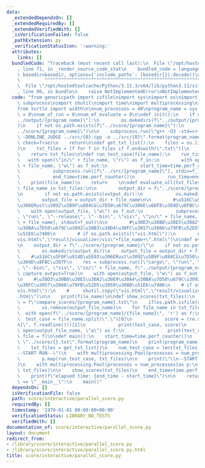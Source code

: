 ```yaml
---
data:
  _extendedDependsOn: []
  _extendedRequiredBy: []
  _extendedVerifiedWith: []
  _isVerificationFailed: false
  _pathExtension: py
  _verificationStatusIcon: ':warning:'
  attributes:
    links: []
  bundledCode: "Traceback (most recent call last):\n  File \"/opt/hostedtoolcache/Python/3.11.3/x64/lib/python3.11/site-packages/onlinejudge_verify/documentation/build.py\"\
    , line 71, in _render_source_code_stat\n    bundled_code = language.bundle(stat.path,\
    \ basedir=basedir, options={'include_paths': [basedir]}).decode()\n          \
    \         ^^^^^^^^^^^^^^^^^^^^^^^^^^^^^^^^^^^^^^^^^^^^^^^^^^^^^^^^^^^^^^^^^^^^^^^^^^^^^^^^^\n\
    \  File \"/opt/hostedtoolcache/Python/3.11.3/x64/lib/python3.11/site-packages/onlinejudge_verify/languages/python.py\"\
    , line 96, in bundle\n    raise NotImplementedError\nNotImplementedError\n"
  code: "from genericpath import isfile\nimport sys\nimport os\nimport shutil\nimport\
    \ subprocess\nimport shutil\nimport time\nimport multiprocessing\nimport re\n\
    from turtle import width\n\nnum_processes = 48\nprogram_name = sys.argv[1]\nnum_test_case\
    \ = 0\nnum_of_run = 0\nnum_of_evaluate = 0\n\ndef init():\n    if not os.path.exists(f\"\
    ../output/{program_name}\"):\n        os.makedirs(f\"../output/{program_name}\"\
    )\n    if not os.path.exists(f\"../score/{program_name}\"):\n        os.makedirs(f\"\
    ../score/{program_name}\")\n\n    subprocess.run(\"g++ -O3 -std=c++17 -I $HOME/Work/procon/lib/ac-library\
    \ -DONLINE_JUDGE ../src/{0}.cpp -o ../src/{0}\".format(program_name), shell=True,\
    \ check=True)\n    return\n\ndef get_txt_list():\n    files = os.listdir(\"in/\"\
    )\n    txt_files = [f for f in files if f.endswith(\".txt\")]\n    txt_files.sort()\n\
    \    return txt_files\n\ndef run_test_case(file_name):\n    run_time = 0.0\n \
    \   with open(\"in/\" + file_name, \"r\") as f_in:\n        with open(f\"../output/{program_name}/\"\
    \ + file_name, \"w\") as f_out:\n            start_time=time.perf_counter()\n\
    \            subprocess.run([f\"../src/{program_name}\"], stdin=f_in, stdout=f_out)\n\
    \            end_time=time.perf_counter()\n            run_time=end_time-start_time\n\
    \    print(file_name)\n    return    \n\ndef evaluate_all(txt_files):\n    for\
    \ file_name in txt_files:\n\n        output_dir = f\"../score/{program_name}/\"\
    \n        if not os.path.exists(output_dir):\n            os.makedirs(output_dir)\n\
    \        output_file = output_dir + file_name\n\n        #\u516C\u5F0F\u914D\u5E03\
    \u306ERust\u3092\u5B9F\u884C&\u7D50\u679C\u306E\u66F8\u304D\u8FBC\u307F\n    \
    \    with open(output_file, \"w\") as f_out:\n            subprocess.run([\"cargo\"\
    , \"run\", \"--release\", \"--bin\", \"vis\", \"in/\" + file_name, f\"../output/{program_name}/\"\
    \ + file_name], stdout=f_out)\n\n        #\u30D3\u30B8\u30E5\u30A2\u30E9\u30A4\
    \u30BA\u7D50\u679C\u3092\u30B3\u30D4\u30FC\u3057\u3066\u79FB\u52D5\u3059\u308B\
    \u51E6\u7406\n        # if os.path.exists(\"vis.html\"):\n        #     shutil.copy(\"\
    vis.html\",\"result/visualizer/vis\"+file_name+\".html\")\n\ndef evaluate_test_case(file_name):\n\
    \n    output_dir = f\"../score/{program_name}/\"\n    if not os.path.exists(output_dir):\n\
    \        os.makedirs(output_dir)\n    output_file = output_dir + file_name\n\n\
    \    #\u516C\u5F0F\u914D\u5E03\u306ERust\u3092\u5B9F\u884C&\u7D50\u679C\u306E\u66F8\
    \u304D\u8FBC\u307F\n    res = subprocess.run([\"cargo\", \"run\", \"--release\"\
    , \"--bin\", \"vis\", \"in/\" + file_name, f\"../output/{program_name}/\" + file_name],\
    \ capture_output=True)\n    with open(output_file, \"w\") as f_out:\n        f_out.write(res.stdout.decode())\n\
    \n    #\u30D3\u30B8\u30E5\u30A2\u30E9\u30A4\u30BA\u7D50\u679C\u3092\u30B3\u30D4\
    \u30FC\u3057\u3066\u79FB\u52D5\u3059\u308B\u51E6\u7406\n    # if os.path.exists(\"\
    vis.html\"):\n    #     shutil.copy(\"vis.html\",\"result/visualizer/vis\"+file_name+\"\
    .html\")\n\n    print(file_name)\n\ndef show_scores(txt_files):\n    output_file_name\
    \ = f\"compare_scores/{program_name}.txt\"\n    if(os.path.isfile(output_file_name)):\n\
    \        os.remove(output_file_name)\n    for file_name in txt_files:\n      \
    \  with open(f\"../score/{program_name}/{file_name}\", 'r') as f:\n          \
    \  test_case = file_name.split(\".\")[0]\n            score = (re.split(\"[ \\\
    n]\", f.readline()))[2]\n            print(test_case, score)\n            with\
    \ open(output_file_name, \"a\") as f:\n                print(test_case, score,\
    \ file = f)\n\ndef main():\n    start_time=time.perf_counter()\n    filename =\
    \ \"../score/{}.txt\".format(program_name)\n    print(program_name)\n\n    init()\n\
    \    txt_files = get_txt_list()\n    num_test_case = len(txt_files)\n\n    print(\"\
    --START RUN--\")\n    with multiprocessing.Pool(processes = num_processes)as p:\n\
    \        p.map(run_test_case, txt_files)\n\n    print(\"\\n--START EVALUATION--\"\
    )\n    with multiprocessing.Pool(processes = num_processes)as p:\n        p.map(evaluate_test_case,\
    \ txt_files)\n\n    show_scores(txt_files)\n    end_time=time.perf_counter()\n\
    \    print(f\"elapsed time: {end_time - start_time}\")\n\n    return\n\n\nif __name__\
    \ == \"__main__\":\n    main()"
  dependsOn: []
  isVerificationFile: false
  path: score/interactive/parallel_score.py
  requiredBy: []
  timestamp: '1970-01-01 00:00:00+00:00'
  verificationStatus: LIBRARY_NO_TESTS
  verifiedWith: []
documentation_of: score/interactive/parallel_score.py
layout: document
redirect_from:
- /library/score/interactive/parallel_score.py
- /library/score/interactive/parallel_score.py.html
title: score/interactive/parallel_score.py
---
```

